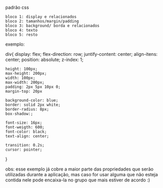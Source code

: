 padrão css

    bloco 1: display e relacionados
    bloco 2: tamanhos/margin/padding
    bloco 3: background/ borda e relacionados
    bloco 4: texto 
    bloco 5: resto

exemplo:

div{
    display: flex;
    flex-direction: row;
    juntify-content: center;
    align-itens: center;
    position: absolute;
    z-index: 1;

    height: 100px;
    max-height: 200px;
    width: 100px;
    max-width: 200px;
    padding: 2px 5px 10px 0;
    margin-top: 20px

    background-color: blue;
    border: solid 2px white;
    border-radius: 8px;
    box-shadow:;

    font-size: 16px;
    font-weigth: 600;
    font-color: black;
    text-align: center;

    transition: 0.2s;
    cursor: pointer;
}

obs: esse exemplo já cobre a maior parte das propriedades que serão utilizadas durante a aplicação, mas caso for usar alguma que não esteja contida nele pode encaixa-la no grupo que mais estiver de acordo :)